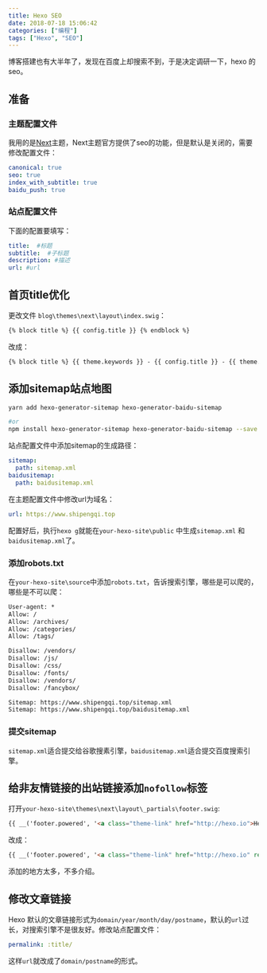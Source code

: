 ```yaml
---
title: Hexo SEO
date: 2018-07-18 15:06:42
categories: ["编程"]
tags: ["Hexo", "SEO"]
---
```


博客搭建也有大半年了，发现在百度上却搜索不到，于是决定调研一下，hexo 的seo。

<!-- more -->

## 准备

### 主题配置文件
我用的是[Next](http://theme-next.iissnan.com/)主题，Next主题官方提供了seo的功能，但是默认是关闭的，需要修改配置文件：
```yml
canonical: true
seo: true
index_with_subtitle: true
baidu_push: true
```
### 站点配置文件
下面的配置要填写：
```yml
title:  #标题
subtitle:  #子标题
description: #描述
url: #url
```

## 首页title优化
更改文件 `blog\themes\next\layout\index.swig`：
```html
{% block title %} {{ config.title }} {% endblock %}
```

改成：
```html
{% block title %} {{ theme.keywords }} - {{ config.title }} - {{ theme.description }} {% endblock %}
```

## 添加sitemap站点地图
```bash
yarn add hexo-generator-sitemap hexo-generator-baidu-sitemap

#or
npm install hexo-generator-sitemap hexo-generator-baidu-sitemap --save
```

站点配置文件中添加sitemap的生成路径：
```yml
sitemap:
  path: sitemap.xml
baidusitemap:
  path: baidusitemap.xml
```

在主题配置文件中修改url为域名：
```yml
url: https://www.shipengqi.top
```

配置好后，执行`hexo g`就能在`your-hexo-site\public` 中生成`sitemap.xml` 和 `baidusitemap.xml`了。

### 添加robots.txt
在`your-hexo-site\source`中添加`robots.txt`，告诉搜索引擎，哪些是可以爬的，哪些是不可以爬：
```txt
User-agent: *
Allow: /
Allow: /archives/
Allow: /categories/
Allow: /tags/

Disallow: /vendors/
Disallow: /js/
Disallow: /css/
Disallow: /fonts/
Disallow: /vendors/
Disallow: /fancybox/

Sitemap: https://www.shipengqi.top/sitemap.xml
Sitemap: https://www.shipengqi.top/baidusitemap.xml
```

### 提交sitemap
`sitemap.xml`适合提交给谷歌搜素引擎，`baidusitemap.xml`适合提交百度搜索引擎。

## 给非友情链接的出站链接添加`nofollow`标签
打开`your-hexo-site\themes\next\layout\_partials\footer.swig`:
```html
{{ __('footer.powered', '<a class="theme-link" href="http://hexo.io">Hexo</a>') }}
```
改成：
```html
{{ __('footer.powered', '<a class="theme-link" href="http://hexo.io" rel="external nofollow">Hexo</a>') }}
```

添加的地方太多，不多介绍。

## 修改文章链接
Hexo 默认的文章链接形式为`domain/year/month/day/postname`，默认的`url`过长，对搜索引擎不是很友好。修改站点配置文件：
```yml
permalink: :title/
```
这样`url`就改成了`domain/postname`的形式。
